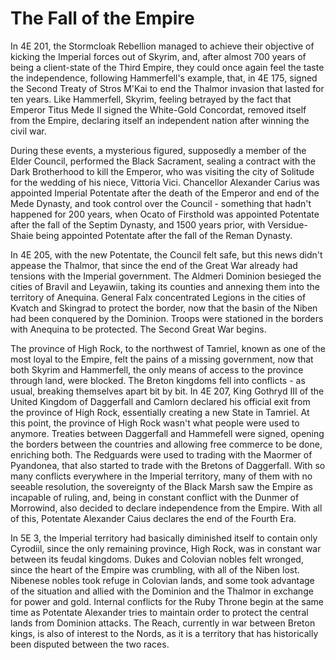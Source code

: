 <!-- PageTitle: The Fall of the Empire -->

# The Fall of the Empire

In 4E 201, the Stormcloak Rebellion managed to achieve their objective of kicking the Imperial forces out of Skyrim, and, after almost 700 years of being a client-state of the Third Empire, they could once again feel the taste the independence, following Hammerfell's example, that, in 4E 175, signed the Second Treaty of Stros M'Kai to end the Thalmor invasion that lasted for ten years. Like Hammerfell, Skyrim, feeling betrayed by the fact that Emperor Titus Mede II signed the White-Gold Concordat, removed itself from the Empire, declaring itself an independent nation after winning the civil war.

During these events, a mysterious figured, supposedly a member of the Elder Council, performed the Black Sacrament, sealing a contract with the Dark Brotherhood to kill the Emperor, who was visiting the city of Solitude for the wedding of his niece, Vittoria Vici. Chancellor Alexander Carius was appointed Imperial Potentate after the death of the Emperor and end of the Mede Dynasty, and took control over the Council - something that hadn't happened for 200 years, when Ocato of Firsthold was appointed Potentate after the fall of the Septim Dynasty, and 1500 years prior, with Versidue-Shaie being appointed Potentate after the fall of the Reman Dynasty.

In 4E 205, with the new Potentate, the Council felt safe, but this news didn't appease the Thalmor, that since the end of the Great War already had tensions with the Imperial government. The Aldmeri Dominion besieged the cities of Bravil and Leyawiin, taking its counties and annexing them into the territory of Anequina. General Falx concentrated Legions in the cities of Kvatch and Skingrad to protect the border, now that the basin of the Niben had been conquered by the Dominion. Troops were stationed in the borders with Anequina to be protected. The Second Great War begins.

The province of High Rock, to the northwest of Tamriel, known as one of the most loyal to the Empire, felt the pains of a missing government, now that both Skyrim and Hammerfell, the only means of access to the province through land, were blocked. The Breton kingdoms fell into conflicts - as usual, breaking themselves apart bit by bit. In 4E 207, King Gothryd III of the United Kingdom of Daggerfall and Camlorn declared his official exit from the province of High Rock, essentially creating a new State in Tamriel. At this point, the province of High Rock wasn't what people were used to anymore. Treaties between Daggerfall and Hammefell were signed, opening the borders between the countries and allowing free commerce to be done, enriching both. The Redguards were used to trading with the Maormer of Pyandonea, that also started to trade with the Bretons of Daggerfall. With so many conflicts everywhere in the Imperial territory, many of them with no seeable resolution, the sovereignty of the Black Marsh saw the Empire as incapable of ruling, and, being in constant conflict with the Dunmer of Morrowind, also decided to declare independence from the Empire. With all of this, Potentate Alexander Caius declares the end of the Fourth Era.

In 5E 3, the Imperial territory had basically diminished itself to contain only Cyrodiil, since the only remaining province, High Rock, was in constant war between its feudal kingdoms. Dukes and Colovian nobles felt wronged, since the heart of the Empire was crumbling, with all of the Niben lost. Nibenese nobles took refuge in Colovian lands, and some took advantage of the situation and allied with the Dominion and the Thalmor in exchange for power and gold. Internal conflicts for the Ruby Throne begin at the same time as Potentate Alexander tries to maintain order to protect the central lands from Dominion attacks. The Reach, currently in war between Breton kings, is also of interest to the Nords, as it is a territory that has historically been disputed between the two races.